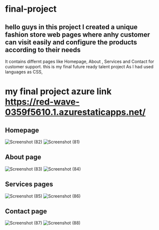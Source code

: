 # final-project
## hello guys in this project I created a  unique fashion store web pages where anhy customer can visit easily and configure the products according to their needs 
It contains differnt pages like Homepage, About , Services  and Contact for customer support.
this is my final future ready talent project
As I had used languages as CSS,
# my final project azure link https://red-wave-0359f5610.1.azurestaticapps.net/
  
  
 ## Homepage
 ![Screenshot (82)](https://user-images.githubusercontent.com/98449543/178236055-18cc4d5a-55d8-47ac-bfd8-41ea8b7fa1ba.png)
![Screenshot (81)](https://user-images.githubusercontent.com/98449543/178236093-eb89b0bb-2f0c-4eeb-9668-b4402bd39483.png)
 
 
 ## About page
  
 ![Screenshot (83)](https://user-images.githubusercontent.com/98449543/178236320-ce6bca87-6416-4e8c-bb3c-40a47fdb98a5.png)
![Screenshot (84)](https://user-images.githubusercontent.com/98449543/178236340-c54ed461-d765-4cf2-969a-7a0025dd1abf.png)


## Services pages

![Screenshot (85)](https://user-images.githubusercontent.com/98449543/178236485-218c8f9d-2f63-42c7-ac4c-2ffe73921e9f.png)
![Screenshot (86)](https://user-images.githubusercontent.com/98449543/178236495-48f521f1-899b-4b2b-b9f6-5ab4daddfc4f.png)


## Contact page

![Screenshot (87)](https://user-images.githubusercontent.com/98449543/178236655-73494ba7-51bc-4c78-9e14-69cc26fba63e.png)
![Screenshot (88)](https://user-images.githubusercontent.com/98449543/178236667-2d6131eb-0b8e-4090-9ad2-1a042372fa7d.png)
